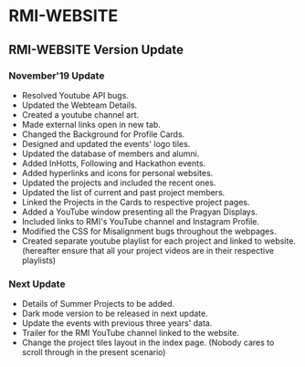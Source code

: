 # RMI-WEBSITE

## RMI-WEBSITE Version Update

### November'19 Update

* Resolved Youtube API bugs.
* Updated the Webteam Details.
* Created a youtube channel art.
* Made external links open in new tab.
* Changed the Background for Profile Cards.
* Designed and updated the events' logo tiles.
* Updated the database of members and alumni.
* Added InHotts, Following and Hackathon events.
* Added hyperlinks and icons for personal websites.
* Updated the projects and included the recent ones.
* Updated the list of current and past project members.
* Linked the Projects in the Cards to respective project pages.
* Added a YouTube window presenting all the Pragyan Displays.
* Included links to RMI's YouTube channel and Instagram Profile.
* Modified the CSS for Misalignment bugs throughout the webpages.
* Created separate youtube playlist for each project and linked to website.
  (hereafter ensure that all your project videos are in their respective playlists)

### Next Update

* Details of Summer Projects to be added.
* Dark mode version to be released in next update.
* Update the events with previous three years' data.
* Trailer for the RMI YouTube channel linked to the website.
* Change the project tiles layout in the index page. (Nobody cares to scroll through in the present scenario)
